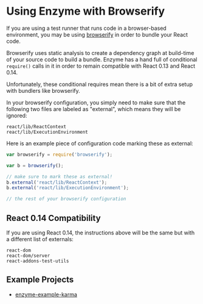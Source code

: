 # Using Enzyme with Browserify

If you are using a test runner that runs code in a browser-based environment, you may be using
[browserify]() in order to bundle your React code.

Browserify uses static analysis to create a dependency graph at build-time of your source code to
build a bundle. Enzyme has a hand full of conditional `require()` calls in it in order to remain
compatible with React 0.13 and React 0.14.

Unfortunately, these conditional requires mean there is a bit of extra setup with bundlers like
browserify.

In your browserify configuration, you simply need to make sure that the following two files are
labeled as "external", which means they will be ignored:

```
react/lib/ReactContext
react/lib/ExecutionEnvironment
```

Here is an example piece of configuration code marking these as external:

```js
var browserify = require('browserify');

var b = browserify();

// make sure to mark these as external!
b.external('react/lib/ReactContext');
b.external('react/lib/ExecutionEnvironment');

// the rest of your browserify configuration
```


## React 0.14 Compatibility

If you are using React 0.14, the instructions above will be the same but with a different list of
externals:

```
react-dom
react-dom/server
react-addons-test-utils
```


## Example Projects

- [enzyme-example-karma](https://github.com/lelandrichardson/enzyme-example-karma)
